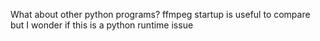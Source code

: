 What about other python programs? ffmpeg startup is useful to compare but I wonder if this is a python runtime issue
